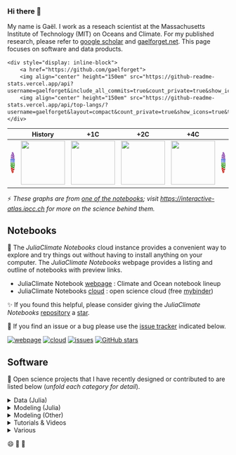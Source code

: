 ### Hi there 👋

<!--
commenting out 🔭 🌱 👯 🤔 💬 📫 😄 ⚡
-->

My name is Gaël. I work as a reseach scientist at the Massachusetts Institute of Technology (MIT) on Oceans and Climate. For my published research, please refer to [google scholar](https://scholar.google.com/citations?user=QIWIDPMAAAAJ&hl=en) and [gaelforget.net](http://gaelforget.net). This page focuses on software and data products.

	<div style="display: inline-block">
		<a href="https://github.com/gaelforget">
		<img align="center" height="150em" src="https://github-readme-stats.vercel.app/api?username=gaelforget&include_all_commits=true&count_private=true&show_icons=true&theme=dark"/>
		<img align="center" height="150em" src="https://github-readme-stats.vercel.app/api/top-langs/?username=gaelforget&layout=compact&count_private=true&show_icons=true&theme=dark"/>
	</div>

| | History | +1C | +2C | +4C | |
|:-------------------------------------:|:-------------------------------------:|:-------------------------------------:|:-------------------------------------:|:-------------------------------------:|:-------------------------------------:|
| <img src="https://github.com/JuliaClimate/meta/raw/master/docs/juliaclimatelogo.png" width="50" height="50"> | <img src="https://user-images.githubusercontent.com/20276764/143275888-ff02f149-225f-45ac-ae5e-1049e15ab215.png" width="100" height="100"> | <img src="https://user-images.githubusercontent.com/20276764/143275851-c165be3b-ca6e-44ab-bcd0-3598c04f2ab6.png" width="100" height="100"> | <img src="https://user-images.githubusercontent.com/20276764/143279553-41c0a2b7-081f-42f9-b285-c4166b81770e.png" width="100" height="100"> | <img src="https://user-images.githubusercontent.com/20276764/143278660-3dc6dbdf-e037-4de8-a976-d0a5a1b48e14.png" width="100" height="100"> | <img src="https://github.com/JuliaClimate/meta/raw/master/docs/juliaclimatelogo.png" width="50" height="50">

⚡ _These graphs are from [one of the notebooks](https://gaelforget.github.io/ClimateModels.jl/dev/examples/IPCC.html); visit <https://interactive-atlas.ipcc.ch> for more on the science behind them._

## Notebooks

🌱 The _JuliaClimate Notebooks_ cloud instance provides a convenient way to explore and try things out without having to install anything on your computer. The _JuliaClimate Notebooks_ webpage provides a listing and outline of notebooks with preview links.

- JuliaClimate Notebook [webpage](https://juliaclimate.github.io/Notebooks/) : Climate and Ocean notebook lineup
- JuliaClimate Notebooks [cloud](https://gesis.mybinder.org/v2/gh/JuliaClimate/Notebooks/HEAD?urlpath=lab) : open science cloud (free [mybinder](https://mybinder.readthedocs.io/en/latest/about/federation.html)) 

✨ If you found this helpful, please consider giving the _JuliaClimate Notebooks_ [repository](https://github.com/JuliaClimate/Notebooks) a [star](https://www.infracost.io/blog/github-stars-matter-here-is-why/).

💬 If you find an issue or a bug please use the [issue tracker](https://docs.github.com/en/issues) indicated below.

[![webpage](https://img.shields.io/badge/notebook_lineup-blue.svg)](https://juliaclimate.github.io/Notebooks/) 
[![cloud](https://img.shields.io/badge/cloud_computer-blue.svg)](https://gesis.mybinder.org/v2/gh/JuliaClimate/Notebooks/HEAD?urlpath=lab) 
[![issues](https://img.shields.io/badge/issue_tracker-blue.svg)](https://GitHub.com/JuliaClimate/Notebooks/issues/)
[![GitHub stars](https://badgen.net/github/stars/JuliaClimate/Notebooks)](https://GitHub.com/JuliaClimate/Notebooks/stargazers/) 

## Software

🔭 Open science projects that I have recently designed or contributed to are listed below (_unfold each category for detail_).

<details>
 <summary> Data (Julia) </summary>
<p>

- [Dataverse.jl](https://github.com/gaelforget/Dataverse.jl) : interfaces to [Dataverse](https://dataverse.org/) APIs, collections, datasets, etc  [![GitHub stars](https://badgen.net/github/stars/gaelforget/Dataverse.jl)](https://GitHub.com/gaelforget/Dataverse.jl/stargazers/)
- [OceanRobots.jl](https://github.com/gaelforget/OceanRobots.jl) : simulation and analysis of data generated by ocean robots [![GitHub stars](https://badgen.net/github/stars/gaelforget/OceanRobots.jl)](https://GitHub.com/gaelforget/OceanRobots.jl/stargazers/)
- [ArgoData.jl](https://github.com/JuliaOcean/ArgoData.jl) : Argo data processing and analysis [![GitHub stars](https://badgen.net/github/stars/JuliaOcean/ArgoData.jl)](https://GitHub.com/JuliaOcean/ArgoData.jl/stargazers/)
- [OceanColorData.jl](https://github.com/JuliaOcean/OceanColorData.jl) : Ocean color data processing and analysis [![GitHub stars](https://badgen.net/github/stars/JuliaOcean/OceanColorData.jl)](https://GitHub.com/JuliaOcean/OceanColorData.jl/stargazers/)
- [OceanStateEstimation.jl](https://github.com/gaelforget/OceanStateEstimation.jl) : downloading, reading, displaying, and analyzing ocean state estimates [![GitHub stars](https://badgen.net/github/stars/gaelforget/OceanStateEstimation.jl)](https://GitHub.com/gaelforget/OceanStateEstimation.jl/stargazers/)

</p>
</details>
  
<details>
 <summary> Modeling (Julia) </summary>
<p>

- [ClimateModels.jl](https://gaelforget.github.io/ClimateModels.jl/dev/) : uniform interface to climate models of varying complexity and completeness [![GitHub stars](https://badgen.net/github/stars/gaelforget/ClimateModels.jl)](https://GitHub.com/gaelforget/ClimateModels.jl/stargazers/)
- [MITgcmTools.jl](https://gaelforget.github.io/MITgcmTools.jl/dev/) : framework to interact with MITgcm (setup, run, output, plot, etc) [![GitHub stars](https://badgen.net/github/stars/gaelforget/MITgcmTools.jl)](https://GitHub.com/gaelforget/MITgcmTools.jl/stargazers/)
- [MeshArrays.jl](https://juliaclimate.github.io/MeshArrays.jl/dev/) : gridded Earth variables, domain decomposition, and C-grid support [![GitHub stars](https://badgen.net/github/stars/JuliaClimate/MeshArrays.jl)](https://GitHub.com/JuliaClimate/MeshArrays.jl/stargazers/)
- [IndividualDisplacements.jl](https://juliaclimate.github.io/IndividualDisplacements.jl/dev/) : trajectory simulations for point particles in Ocean, Atmosphere, etc [![GitHub stars](https://badgen.net/github/stars/JuliaClimate/IndividualDisplacements.jl)](https://GitHub.com/JuliaClimate/IndividualDisplacements.jl/stargazers/)
- [PlanktonIndividuals.jl](https://juliaocean.github.io/PlanktonIndividuals.jl/dev/) : simulate the behaviors of an ensemble of phytoplankton individuals [![GitHub stars](https://badgen.net/github/stars/JuliaOcean/PlanktonIndividuals.jl)](https://GitHub.com/JuliaOcean/PlanktonIndividuals.jl/stargazers/)

</p>
</details>
  
<details>
 <summary> Modeling (Other) </summary>
<p>

- [MITgcm](http://mitgcm.readthedocs.io/en/latest/?badge=latest) : _M.I.T. general circulation model_ master code and documentation [![GitHub stars](https://badgen.net/github/stars/MITgcm/MITgcm)](https://GitHub.com/MITgcm/MITgcm/stargazers/)
- [ECCOv4](http://eccov4.readthedocs.io/) : Ocean state estimation framework, and model configuration [![GitHub stars](https://badgen.net/github/stars/gaelforget/ECCOv4)](https://GitHub.com/gaelforget/ECCOv4/stargazers/)
- [gcmfaces](http://gcmfaces.readthedocs.io/en/latest/) : _Matlab_ / _Octave_ toolbox that handles gridded Earth variables in generic fashion [![GitHub stars](https://badgen.net/github/stars/MITgcm/gcmfaces)](https://GitHub.com/MITgcm/gcmfaces/stargazers/)

</p>
</details>
  
<details>
 <summary> Tutorials & Videos </summary>
<p>

- [JuliaOceanSciencesMeeting2020](https://github.com/JuliaOcean/JuliaOceanSciencesMeeting2020) workshop : Julia users and tools for oceanography (OSM20 workshop)  [![GitHub stars](https://badgen.net/github/stars/JuliaOcean/JuliaOceanSciencesMeeting2020)](https://GitHub.com/JuliaOcean/JuliaOceanSciencesMeeting2020/stargazers/)
- [MarineEcosystemsJuliaCon2021](https://github.com/JuliaOcean/MarineEcosystemsJuliaCon2021.jl) workshop : modeling marine ecosystems at multiple scales using Julia (JuliaCon21 workshop) [![GitHub stars](https://badgen.net/github/stars/JuliaOcean/MarineEcosystemsJuliaCon2021.jl)](https://GitHub.com/JuliaOcean/MarineEcosystemsJuliaCon2021.jl/stargazers/)
- [MarineEcosystemNotebooks](https://github.com/JuliaOcean/MarineEcosystemNotebooks) : marine ecosystem observations and models [![GitHub stars](https://badgen.net/github/stars/JuliaOcean/MarineEcosystemNotebooks)](https://GitHub.com/JuliaOcean/MarineEcosystemNotebooks/stargazers/)

</p>
</details>
  
<details>
 <summary> Various </summary>
<p>

- [TheNumberLine.jl](https://gaelforget.github.io/TheNumberLine.jl/dev/) : K-12 teaching collaborative project. The number line is a common teaching tool in e.g. K-12 math classes accross the U.S. [![GitHub stars](https://badgen.net/github/stars/gaelforget/TheNumberLine.jl)](https://GitHub.com/gaelforget/TheNumberLine.jl/stargazers/)
- [AirSeaFluxes.jl](https://github.com/JuliaOcean/AirSeaFluxes.jl) : computation and analysis of air-sea fluxes [![GitHub stars](https://badgen.net/github/stars/JuliaOcean/AirSeaFluxes.jl)](https://GitHub.com/JuliaOcean/AirSeaFluxes.jl/stargazers/)
- [NCTiles.jl](https://github.com/gaelforget/NCTiles.jl) : NetCDF support for climate model output and domain decompositions  [![GitHub stars](https://badgen.net/github/stars/gaelforget/NCTiles.jl)](https://GitHub.com/gaelforget/NCTiles.jl/stargazers/)

</p>
</details>

😄 🚀 🙏
